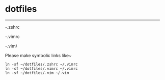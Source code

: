 # dotfiles

---

-.zshrc

-.vimrc

-.vim/

Please make symbolic links like~

    ln -sf ~/dotfiles/.zshrc ~/.vimrc
    ln -sf ~/dotfiles/.vimrc ~/.vimrc
    ln -sf ~/dotfiles/.vim ~/.vim
